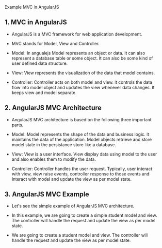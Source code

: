 Example MVC in AngularJS

## 1. MVC in AngularJS
- AngularJS is a MVC framework for web application development.

- MVC stands for Model, View and Controller.

- Model: In angualejs Model represents an object or data. It can also represent a database table or some object. It can also be some kind of user defined data structure.

- View: View represents the visualization of the data that model contains.

- Controller: Controller acts on both model and view. It controls the data flow into model object and updates the view whenever data changes. It keeps view and model separate.     

## 2. AngularJS MVC Architecture
- AngularJS MVC architecture is based on the following three important parts.

- Model: Model represents the shape of the data and business logic. It maintains the data of the application. Model objects retrieve and store model state in the persistance store like a database.

- View: View is a user interface. View display data using model to the user and also enables them to modify the data.

- Controller: Controller handles the user request. Typically, user interact with view, view raise events, controller response to those events and interact with model and update the view as per model state.

## 3. AngularJS MVC Example
- Let's see the simple example of AngularJS MVC architecture.

- In this example, we are going to create a simple student model and view. The controller will handle the request and update the view as per model state.

- We are going to create a student model and view. The controller will handle the request and update the view as per model state.


